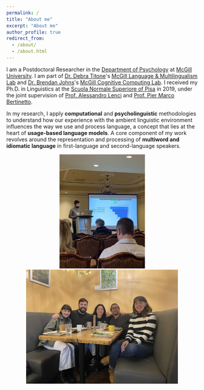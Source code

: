 ```yaml
---
permalink: /
title: "About me"
excerpt: "About me"
author_profile: true
redirect_from: 
  - /about/
  - /about.html
---
```




I am a Postdoctoral Researcher in the [Department of Psychology](https://www.mcgill.ca/psychology/) at [McGill University](https://www.mcgill.ca/). I am part of [Dr. Debra Titone](https://www.mcgill.ca/language-lab/our-team/debra-titone-phd-lab-director)'s [McGill Language & Multilingualism Lab](https://www.mcgill.ca/language-lab/) and [Dr. Brendan Johns](https://btjohns.com/)'s [McGill Cognitive Computing Lab](https://btjohns.com/). I received my Ph.D. in Linguistics at the [Scuola Normale Superiore of Pisa](https://www.sns.it/it) in 2019, under the joint supervision of [Prof. Alessandro Lenci](https://people.unipi.it/alessandro_lenci/) and [Prof. Pier Marco Bertinetto](https://www.sns.it/en/persona/pier-marco-bertinetto).

In my research, I apply **computational** and **psycholinguistic** methodologies to understand how our experience with the ambient linguistic environment influences the way we use and process language, a concept that lies at the heart of **usage-based language models**. A core component of my work revolves around the representation and processing of **multiword and idiomatic language** in first-language and second-language speakers.


<p align="center"> <img width="225" height="300" src="https://github.com/marcosenaldi/marcosenaldi.github.io/blob/master/images/menlex.jfif?raw=true"> <img width="400" height="300" src="https://github.com/marcosenaldi/marcosenaldi.github.io/blob/master/images/labmates.jfif?raw=true"> </p>
